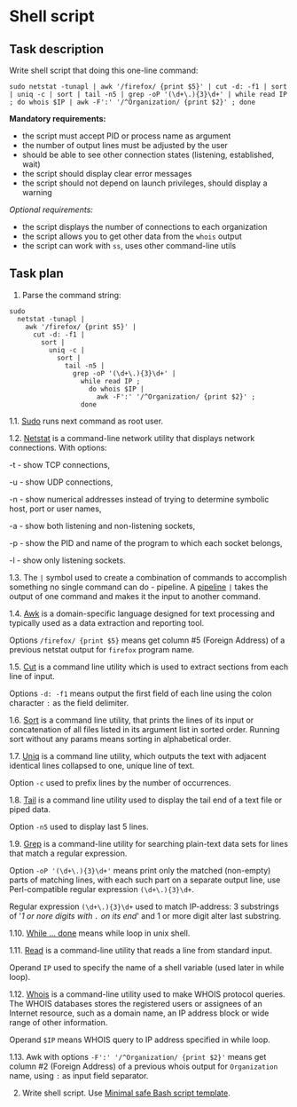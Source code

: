 # Shell script

## Task description

Write shell script that doing this one-line command:

`sudo netstat -tunapl | awk '/firefox/ {print $5}' | cut -d: -f1 | sort | uniq -c | sort | tail -n5 | grep -oP '(\d+\.){3}\d+' | while read IP ; do whois $IP | awk -F':' '/^Organization/ {print $2}' ; done`

**Mandatory requirements:**

- the script must accept PID or process name as argument
- the number of output lines must be adjusted by the user
- should be able to see other connection states (listening, established, wait)
- the script should display clear error messages
- the script should not depend on launch privileges, should display a warning

_Optional requirements:_

- the script displays the number of connections to each organization
- the script allows you to get other data from the `whois` output
- the script can work with `ss`, uses other command-line utils

## Task plan

1. Parse the command string:

```
sudo
  netstat -tunapl |
    awk '/firefox/ {print $5}' |
      cut -d: -f1 |
        sort |
          uniq -c |
            sort |
              tail -n5 |
                grep -oP '(\d+\.){3}\d+' |
                  while read IP ;
                    do whois $IP |
                      awk -F':' '/^Organization/ {print $2}' ;
                  done
```

1.1. [Sudo](https://www.sudo.ws/) runs next command as root user.

1.2. [Netstat](https://net-tools.sourceforge.io/man/netstat.8.html) is a command-line network utility that displays network connections. With options:

-t - show TCP connections,

-u - show UDP connections,

-n - show numerical addresses instead of trying to determine symbolic host, port or user names,

-a - show both listening and non-listening sockets,

-p - show the PID and name of the program to which each socket belongs,

-l - show only listening sockets.

1.3. The `|` symbol used to create a combination of commands to accomplish something no single command can do - pipeline. A [pipeline](https://www.arachnoid.com/linux/shell_programming.html) `|` takes the output of one command and makes it the input to another command.

1.4. [Awk](https://pubs.opengroup.org/onlinepubs/9699919799/utilities/awk.html) is a domain-specific language designed for text processing and typically used as a data extraction and reporting tool.

Options `/firefox/ {print $5}` means get column #5 (Foreign Address) of a previous netstat output for `firefox` program name.

1.5. [Cut](<https://en.wikipedia.org/wiki/Cut_(Unix)>) is a command line utility which is used to extract sections from each line of input.

Options `-d: -f1` means output the first field of each line using the colon character `:` as the field delimiter.

1.6. [Sort](<https://en.wikipedia.org/wiki/Sort_(Unix)>) is a command line utility, that prints the lines of its input or concatenation of all files listed in its argument list in sorted order. Running sort without any params means sorting in alphabetical order.

1.7. [Uniq](https://en.wikipedia.org/wiki/Uniq) is a command line utility, which outputs the text with adjacent identical lines collapsed to one, unique line of text.

Option `-c` used to prefix lines by the number of occurrences.

1.8. [Tail](<https://en.wikipedia.org/wiki/Tail_(Unix)>) is a command line utility used to display the tail end of a text file or piped data.

Option `-n5` used to display last 5 lines.

1.9. [Grep](https://www.gnu.org/software/grep/) is a command-line utility for searching plain-text data sets for lines that match a regular expression.

Option `-oP '(\d+\.){3}\d+'` means print only the matched (non-empty) parts of matching lines, with each such part on a separate output line, use Perl-compatible regular expression `(\d+\.){3}\d+`.

Regular expression `(\d+\.){3}\d+` used to match IP-address: 3 substrings of '_1 or nore digits with `.` on its end_' and 1 or more digit alter last substring.

1.10. [While ... done](https://www.shellscript.sh/loops.html) means while loop in unix shell.

1.11. [Read](https://www.opennet.ru/man.shtml?topic=read&category=1&russian=5) is a command-line utility that reads a line from standard input.

Operand `IP` used to specify the name of a shell variable (used later in while loop).

1.12. [Whois](https://en.wikipedia.org/wiki/WHOIS) is a command-line utility used to make WHOIS protocol queries. The WHOIS databases stores the registered users or assignees of an Internet resource, such as a domain name, an IP address block or wide range of other information.

Operand `$IP` means WHOIS query to IP address specified in while loop.

1.13. Awk with options `-F':' '/^Organization/ {print $2}'` means get column #2 (Foreign Address) of a previous whois output for `Organization` name, using `:` as input field separator.

2. Write shell script. Use [Minimal safe Bash script template](https://betterdev.blog/minimal-safe-bash-script-template/).
